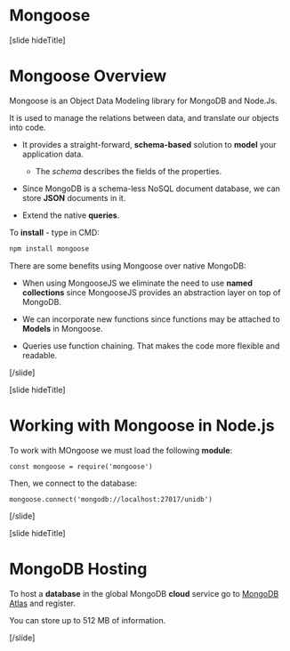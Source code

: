 # Mongoose

[slide hideTitle]

# Mongoose Overview

Mongoose is an Object Data Modeling library for MongoDB and Node.Js.

It is used to manage the relations between data, and translate our objects into code.

- It provides a straight-forward, **schema-based** solution to **model** your application data.

  * The *schema* describes the fields of the properties.

- Since MongoDB is a schema-less NoSQL document database, we can store **JSON** documents in it.

- Extend the native **queries**.

To **install** - type in CMD:

```js
npm install mongoose
```

There are some benefits using Mongoose over native MongoDB:

- When using MongooseJS we eliminate the need to use **named collections** since MongooseJS provides an abstraction layer on top of MongoDB.

- We can incorporate new functions since functions may be attached to **Models** in Mongoose.

- Queries use function chaining. That makes the code more flexible and readable.



[/slide]

[slide hideTitle]

# Working with Mongoose in Node.js

To work with MOngoose we must load the following **module**:

```
const mongoose = require('mongoose')
```

Then, we connect to the database:

```
mongoose.connect('mongodb://localhost:27017/unidb')
```


[/slide]


[slide hideTitle]

# MongoDB Hosting

To host a **database** in the global MongoDB **cloud** service go to [MongoDB Atlas](https://www.mongodb.com/cloud/atlas) and register.

You can store up to 512 MB of information.

[/slide]

